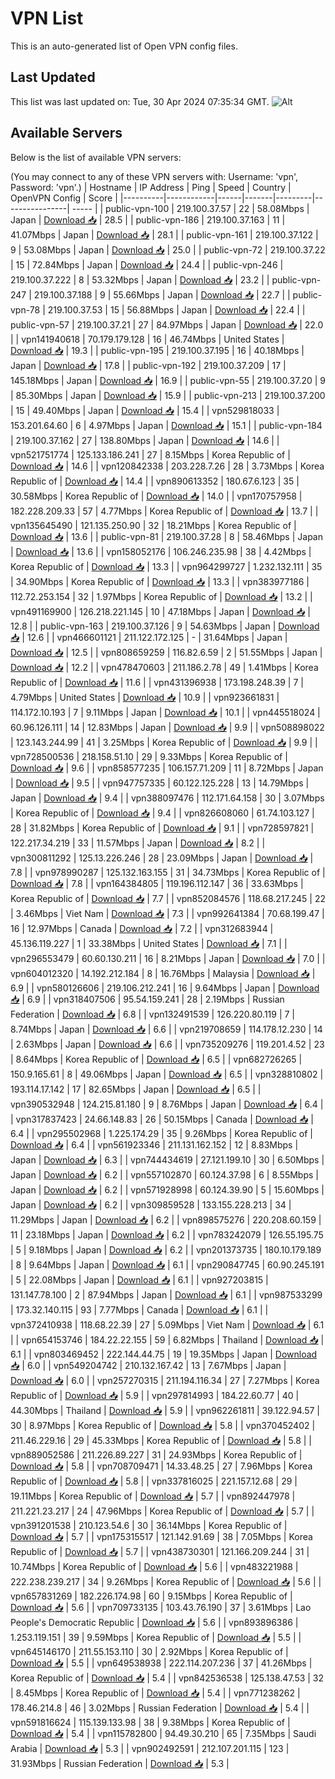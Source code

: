 # VPN List

This is an auto-generated list of Open VPN config files.

## Last Updated

This list was last updated on: Tue, 30 Apr 2024 07:35:34 GMT.
![Alt](https://repobeats.axiom.co/api/embed/186b98318ef1479477931607c1ad7d823f12451f.svg "Repobeats analytics image")

## Available Servers

Below is the list of available VPN servers:

(You may connect to any of these VPN servers with: Username: 'vpn', Password: 'vpn'.)
| Hostname | IP Address | Ping | Speed | Country | OpenVPN Config | Score |
|----------|------------|------|-------|---------|----------------| ----- |
| public-vpn-100 | 219.100.37.57 | 22 | 58.08Mbps | Japan | [Download 📥](./configs/server_0_JP.ovpn) | 28.5 |
| public-vpn-186 | 219.100.37.163 | 11 | 41.07Mbps | Japan | [Download 📥](./configs/server_1_JP.ovpn) | 28.1 |
| public-vpn-161 | 219.100.37.122 | 9 | 53.08Mbps | Japan | [Download 📥](./configs/server_2_JP.ovpn) | 25.0 |
| public-vpn-72 | 219.100.37.22 | 15 | 72.84Mbps | Japan | [Download 📥](./configs/server_3_JP.ovpn) | 24.4 |
| public-vpn-246 | 219.100.37.222 | 8 | 53.32Mbps | Japan | [Download 📥](./configs/server_4_JP.ovpn) | 23.2 |
| public-vpn-247 | 219.100.37.188 | 9 | 55.66Mbps | Japan | [Download 📥](./configs/server_5_JP.ovpn) | 22.7 |
| public-vpn-78 | 219.100.37.53 | 15 | 56.88Mbps | Japan | [Download 📥](./configs/server_6_JP.ovpn) | 22.4 |
| public-vpn-57 | 219.100.37.21 | 27 | 84.97Mbps | Japan | [Download 📥](./configs/server_7_JP.ovpn) | 22.0 |
| vpn141940618 | 70.179.179.128 | 16 | 46.74Mbps | United States | [Download 📥](./configs/server_8_US.ovpn) | 19.3 |
| public-vpn-195 | 219.100.37.195 | 16 | 40.18Mbps | Japan | [Download 📥](./configs/server_9_JP.ovpn) | 17.8 |
| public-vpn-192 | 219.100.37.209 | 17 | 145.18Mbps | Japan | [Download 📥](./configs/server_10_JP.ovpn) | 16.9 |
| public-vpn-55 | 219.100.37.20 | 9 | 85.30Mbps | Japan | [Download 📥](./configs/server_11_JP.ovpn) | 15.9 |
| public-vpn-213 | 219.100.37.200 | 15 | 49.40Mbps | Japan | [Download 📥](./configs/server_12_JP.ovpn) | 15.4 |
| vpn529818033 | 153.201.64.60 | 6 | 4.97Mbps | Japan | [Download 📥](./configs/server_13_JP.ovpn) | 15.1 |
| public-vpn-184 | 219.100.37.162 | 27 | 138.80Mbps | Japan | [Download 📥](./configs/server_14_JP.ovpn) | 14.6 |
| vpn521751774 | 125.133.186.241 | 27 | 8.15Mbps | Korea Republic of | [Download 📥](./configs/server_15_KR.ovpn) | 14.6 |
| vpn120842338 | 203.228.7.26 | 28 | 3.73Mbps | Korea Republic of | [Download 📥](./configs/server_16_KR.ovpn) | 14.4 |
| vpn890613352 | 180.67.6.123 | 35 | 30.58Mbps | Korea Republic of | [Download 📥](./configs/server_17_KR.ovpn) | 14.0 |
| vpn170757958 | 182.228.209.33 | 57 | 4.77Mbps | Korea Republic of | [Download 📥](./configs/server_18_KR.ovpn) | 13.7 |
| vpn135645490 | 121.135.250.90 | 32 | 18.21Mbps | Korea Republic of | [Download 📥](./configs/server_19_KR.ovpn) | 13.6 |
| public-vpn-81 | 219.100.37.28 | 8 | 58.46Mbps | Japan | [Download 📥](./configs/server_20_JP.ovpn) | 13.6 |
| vpn158052176 | 106.246.235.98 | 38 | 4.42Mbps | Korea Republic of | [Download 📥](./configs/server_21_KR.ovpn) | 13.3 |
| vpn964299727 | 1.232.132.111 | 35 | 34.90Mbps | Korea Republic of | [Download 📥](./configs/server_22_KR.ovpn) | 13.3 |
| vpn383977186 | 112.72.253.154 | 32 | 1.97Mbps | Korea Republic of | [Download 📥](./configs/server_23_KR.ovpn) | 13.2 |
| vpn491169900 | 126.218.221.145 | 10 | 47.18Mbps | Japan | [Download 📥](./configs/server_24_JP.ovpn) | 12.8 |
| public-vpn-163 | 219.100.37.126 | 9 | 54.63Mbps | Japan | [Download 📥](./configs/server_25_JP.ovpn) | 12.6 |
| vpn466601121 | 211.122.172.125 | - | 31.64Mbps | Japan | [Download 📥](./configs/server_26_JP.ovpn) | 12.5 |
| vpn808659259 | 116.82.6.59 | 2 | 51.55Mbps | Japan | [Download 📥](./configs/server_27_JP.ovpn) | 12.2 |
| vpn478470603 | 211.186.2.78 | 49 | 1.41Mbps | Korea Republic of | [Download 📥](./configs/server_28_KR.ovpn) | 11.6 |
| vpn431396938 | 173.198.248.39 | 7 | 4.79Mbps | United States | [Download 📥](./configs/server_29_US.ovpn) | 10.9 |
| vpn923661831 | 114.172.10.193 | 7 | 9.11Mbps | Japan | [Download 📥](./configs/server_30_JP.ovpn) | 10.1 |
| vpn445518024 | 60.96.126.111 | 14 | 12.83Mbps | Japan | [Download 📥](./configs/server_31_JP.ovpn) | 9.9 |
| vpn508898022 | 123.143.244.99 | 41 | 3.25Mbps | Korea Republic of | [Download 📥](./configs/server_32_KR.ovpn) | 9.9 |
| vpn728500536 | 218.158.51.10 | 29 | 9.33Mbps | Korea Republic of | [Download 📥](./configs/server_33_KR.ovpn) | 9.6 |
| vpn858577235 | 106.157.71.209 | 11 | 8.72Mbps | Japan | [Download 📥](./configs/server_34_JP.ovpn) | 9.5 |
| vpn947757335 | 60.122.125.228 | 13 | 14.79Mbps | Japan | [Download 📥](./configs/server_35_JP.ovpn) | 9.4 |
| vpn388097476 | 112.171.64.158 | 30 | 3.07Mbps | Korea Republic of | [Download 📥](./configs/server_36_KR.ovpn) | 9.4 |
| vpn826608060 | 61.74.103.127 | 28 | 31.82Mbps | Korea Republic of | [Download 📥](./configs/server_37_KR.ovpn) | 9.1 |
| vpn728597821 | 122.217.34.219 | 33 | 11.57Mbps | Japan | [Download 📥](./configs/server_38_JP.ovpn) | 8.2 |
| vpn300811292 | 125.13.226.246 | 28 | 23.09Mbps | Japan | [Download 📥](./configs/server_39_JP.ovpn) | 7.8 |
| vpn978990287 | 125.132.163.155 | 31 | 34.73Mbps | Korea Republic of | [Download 📥](./configs/server_40_KR.ovpn) | 7.8 |
| vpn164384805 | 119.196.112.147 | 36 | 33.63Mbps | Korea Republic of | [Download 📥](./configs/server_41_KR.ovpn) | 7.7 |
| vpn852084576 | 118.68.217.245 | 22 | 3.46Mbps | Viet Nam | [Download 📥](./configs/server_42_VN.ovpn) | 7.3 |
| vpn992641384 | 70.68.199.47 | 16 | 12.97Mbps | Canada | [Download 📥](./configs/server_43_CA.ovpn) | 7.2 |
| vpn312683944 | 45.136.119.227 | 1 | 33.38Mbps | United States | [Download 📥](./configs/server_44_US.ovpn) | 7.1 |
| vpn296553479 | 60.60.130.211 | 16 | 8.21Mbps | Japan | [Download 📥](./configs/server_45_JP.ovpn) | 7.0 |
| vpn604012320 | 14.192.212.184 | 8 | 16.76Mbps | Malaysia | [Download 📥](./configs/server_46_MY.ovpn) | 6.9 |
| vpn580126606 | 219.106.212.241 | 16 | 9.64Mbps | Japan | [Download 📥](./configs/server_47_JP.ovpn) | 6.9 |
| vpn318407506 | 95.54.159.241 | 28 | 2.19Mbps | Russian Federation | [Download 📥](./configs/server_48_RU.ovpn) | 6.8 |
| vpn132491539 | 126.220.80.119 | 7 | 8.74Mbps | Japan | [Download 📥](./configs/server_49_JP.ovpn) | 6.6 |
| vpn219708659 | 114.178.12.230 | 14 | 2.63Mbps | Japan | [Download 📥](./configs/server_50_JP.ovpn) | 6.6 |
| vpn735209276 | 119.201.4.52 | 23 | 8.64Mbps | Korea Republic of | [Download 📥](./configs/server_51_KR.ovpn) | 6.5 |
| vpn682726265 | 150.9.165.61 | 8 | 49.06Mbps | Japan | [Download 📥](./configs/server_52_JP.ovpn) | 6.5 |
| vpn328810802 | 193.114.17.142 | 17 | 82.65Mbps | Japan | [Download 📥](./configs/server_53_JP.ovpn) | 6.5 |
| vpn390532948 | 124.215.81.180 | 9 | 8.76Mbps | Japan | [Download 📥](./configs/server_54_JP.ovpn) | 6.4 |
| vpn317837423 | 24.66.148.83 | 26 | 50.15Mbps | Canada | [Download 📥](./configs/server_55_CA.ovpn) | 6.4 |
| vpn295502968 | 1.225.174.29 | 35 | 9.26Mbps | Korea Republic of | [Download 📥](./configs/server_56_KR.ovpn) | 6.4 |
| vpn561923346 | 211.131.162.152 | 12 | 8.83Mbps | Japan | [Download 📥](./configs/server_57_JP.ovpn) | 6.3 |
| vpn744434619 | 27.121.199.10 | 30 | 6.50Mbps | Japan | [Download 📥](./configs/server_58_JP.ovpn) | 6.2 |
| vpn557102870 | 60.124.37.98 | 6 | 8.55Mbps | Japan | [Download 📥](./configs/server_59_JP.ovpn) | 6.2 |
| vpn571928998 | 60.124.39.90 | 5 | 15.60Mbps | Japan | [Download 📥](./configs/server_60_JP.ovpn) | 6.2 |
| vpn309859528 | 133.155.228.213 | 34 | 11.29Mbps | Japan | [Download 📥](./configs/server_61_JP.ovpn) | 6.2 |
| vpn898575276 | 220.208.60.159 | 11 | 23.18Mbps | Japan | [Download 📥](./configs/server_62_JP.ovpn) | 6.2 |
| vpn783242079 | 126.55.195.75 | 5 | 9.18Mbps | Japan | [Download 📥](./configs/server_63_JP.ovpn) | 6.2 |
| vpn201373735 | 180.10.179.189 | 8 | 9.64Mbps | Japan | [Download 📥](./configs/server_64_JP.ovpn) | 6.1 |
| vpn290847745 | 60.90.245.191 | 5 | 22.08Mbps | Japan | [Download 📥](./configs/server_65_JP.ovpn) | 6.1 |
| vpn927203815 | 131.147.78.100 | 2 | 87.94Mbps | Japan | [Download 📥](./configs/server_66_JP.ovpn) | 6.1 |
| vpn987533299 | 173.32.140.115 | 93 | 7.77Mbps | Canada | [Download 📥](./configs/server_67_CA.ovpn) | 6.1 |
| vpn372410938 | 118.68.22.39 | 27 | 5.09Mbps | Viet Nam | [Download 📥](./configs/server_68_VN.ovpn) | 6.1 |
| vpn654153746 | 184.22.22.155 | 59 | 6.82Mbps | Thailand | [Download 📥](./configs/server_69_TH.ovpn) | 6.1 |
| vpn803469452 | 222.144.44.75 | 19 | 19.35Mbps | Japan | [Download 📥](./configs/server_70_JP.ovpn) | 6.0 |
| vpn549204742 | 210.132.167.42 | 13 | 7.67Mbps | Japan | [Download 📥](./configs/server_71_JP.ovpn) | 6.0 |
| vpn257270315 | 211.194.116.34 | 27 | 7.27Mbps | Korea Republic of | [Download 📥](./configs/server_72_KR.ovpn) | 5.9 |
| vpn297814993 | 184.22.60.77 | 40 | 44.30Mbps | Thailand | [Download 📥](./configs/server_73_TH.ovpn) | 5.9 |
| vpn962261811 | 39.122.94.57 | 30 | 8.97Mbps | Korea Republic of | [Download 📥](./configs/server_74_KR.ovpn) | 5.8 |
| vpn370452402 | 211.46.229.16 | 29 | 45.33Mbps | Korea Republic of | [Download 📥](./configs/server_75_KR.ovpn) | 5.8 |
| vpn889052586 | 211.226.89.227 | 31 | 24.93Mbps | Korea Republic of | [Download 📥](./configs/server_76_KR.ovpn) | 5.8 |
| vpn708709471 | 14.33.48.25 | 27 | 7.96Mbps | Korea Republic of | [Download 📥](./configs/server_77_KR.ovpn) | 5.8 |
| vpn337816025 | 221.157.12.68 | 29 | 19.11Mbps | Korea Republic of | [Download 📥](./configs/server_78_KR.ovpn) | 5.7 |
| vpn892447978 | 211.221.23.217 | 24 | 47.96Mbps | Korea Republic of | [Download 📥](./configs/server_79_KR.ovpn) | 5.7 |
| vpn391201538 | 210.123.54.6 | 30 | 36.14Mbps | Korea Republic of | [Download 📥](./configs/server_80_KR.ovpn) | 5.7 |
| vpn175315517 | 121.142.91.69 | 38 | 7.05Mbps | Korea Republic of | [Download 📥](./configs/server_81_KR.ovpn) | 5.7 |
| vpn438730301 | 121.166.209.244 | 31 | 10.74Mbps | Korea Republic of | [Download 📥](./configs/server_82_KR.ovpn) | 5.6 |
| vpn483221988 | 222.238.239.217 | 34 | 9.26Mbps | Korea Republic of | [Download 📥](./configs/server_83_KR.ovpn) | 5.6 |
| vpn657831269 | 182.226.174.98 | 60 | 9.15Mbps | Korea Republic of | [Download 📥](./configs/server_84_KR.ovpn) | 5.6 |
| vpn709733135 | 103.43.76.190 | 37 | 3.61Mbps | Lao People's Democratic Republic | [Download 📥](./configs/server_85_LA.ovpn) | 5.6 |
| vpn893896386 | 1.253.119.151 | 39 | 9.59Mbps | Korea Republic of | [Download 📥](./configs/server_86_KR.ovpn) | 5.5 |
| vpn645146170 | 211.55.153.110 | 30 | 2.92Mbps | Korea Republic of | [Download 📥](./configs/server_87_KR.ovpn) | 5.5 |
| vpn649538938 | 222.114.207.236 | 37 | 41.26Mbps | Korea Republic of | [Download 📥](./configs/server_88_KR.ovpn) | 5.4 |
| vpn842536538 | 125.138.47.53 | 32 | 8.45Mbps | Korea Republic of | [Download 📥](./configs/server_89_KR.ovpn) | 5.4 |
| vpn771238262 | 178.46.214.8 | 46 | 3.02Mbps | Russian Federation | [Download 📥](./configs/server_90_RU.ovpn) | 5.4 |
| vpn591816624 | 115.139.133.98 | 38 | 9.38Mbps | Korea Republic of | [Download 📥](./configs/server_91_KR.ovpn) | 5.4 |
| vpn115782800 | 94.49.30.210 | 65 | 7.35Mbps | Saudi Arabia | [Download 📥](./configs/server_92_SA.ovpn) | 5.3 |
| vpn902492591 | 212.107.201.115 | 123 | 31.93Mbps | Russian Federation | [Download 📥](./configs/server_93_RU.ovpn) | 5.3 |
